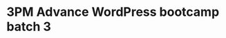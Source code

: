 # 3PM Advance WordPress bootcamp batch 3

<!-- - ## Week 1

   1. [Day 1](https://www.facebook.com/iCodeguru/videos/1386761135314662)
   2. [Day 2]()
   3. [Day 3]()
   4. [Day 4]()
   5. [Day 5]() -->

<!-- - ## Week

   1. [Day 1]()
   2. [Day 2]()
   3. [Day 3]()
   4. [Day 4]()
   5. [Day 5]() -->
